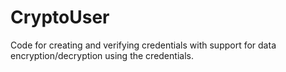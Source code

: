 # CryptoUser
Code for creating and verifying credentials with support for data encryption/decryption using the credentials.
